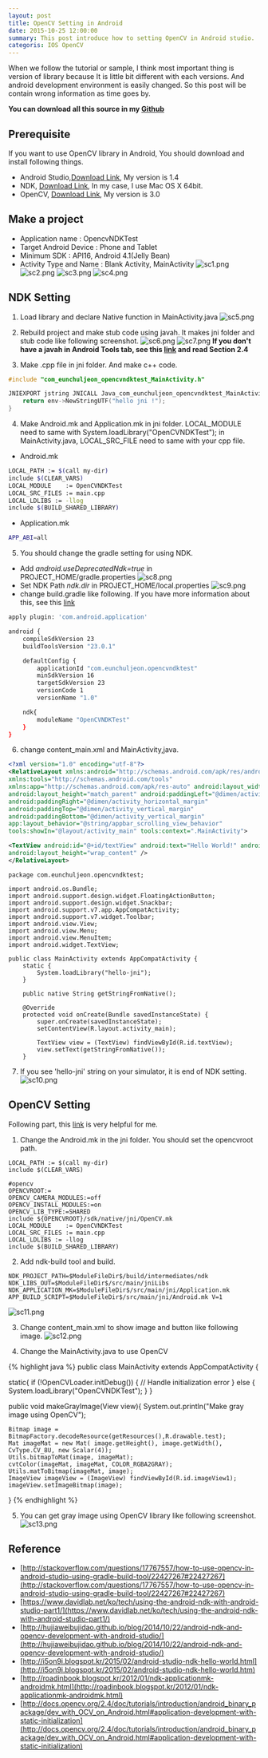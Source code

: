 ```yaml
---
layout: post
title: OpenCV Setting in Android
date: 2015-10-25 12:00:00
summary: This post introduce how to setting OpenCV in Android studio.
categoris: IOS OpenCV
---
```


When we follow the tutorial or sample, I think most important thing is version of library because It is little bit different with each versions. And android development environment is easily changed. So this post will be contain wrong information as time goes by.

**You can download all this source in my [Github](https://github.com/jsharp83/jsharp83.github.io/tree/master/source/android/OpencvNDKTest)**

## Prerequisite
If you want to use OpenCV library in Android, You should download and install following things.

* Android Studio,[Download Link](https://developer.android.com/sdk/index.html), My version is 1.4
* NDK, [Download Link](https://developer.android.com/ndk/downloads/index.html), In my case, I use Mac OS X 64bit.
* OpenCV, [Download Link](http://opencv.org/downloads.html), My version is 3.0

## Make a project
* Application name : OpencvNDKTest
* Target Android Device : Phone and Tablet
* Minimum SDK : API16, Android 4.1(Jelly Bean)
* Activity Type and Name : Blank Activity, MainActivity
![sc1.png](https://raw.githubusercontent.com/jsharp83/jsharp83.github.io/master/images/2015_10_25/sc1.png)
![sc2.png](https://raw.githubusercontent.com/jsharp83/jsharp83.github.io/master/images/2015_10_25/sc2.png)
![sc3.png](https://raw.githubusercontent.com/jsharp83/jsharp83.github.io/master/images/2015_10_25/sc3.png)
![sc4.png](https://raw.githubusercontent.com/jsharp83/jsharp83.github.io/master/images/2015_10_25/sc4.png)

## NDK Setting
1. Load library and declare Native function in MainActivity.java
![sc5.png](https://raw.githubusercontent.com/jsharp83/jsharp83.github.io/master/images/2015_10_25/sc5.png)

2. Rebuild project and make stub code using javah. It makes jni folder and stub code like following screenshot.
![sc6.png](https://raw.githubusercontent.com/jsharp83/jsharp83.github.io/master/images/2015_10_25/sc6.png)
![sc7.png](https://raw.githubusercontent.com/jsharp83/jsharp83.github.io/master/images/2015_10_25/sc7.png)
**If you don't have a javah in Android Tools tab, see this [link](http://hujiaweibujidao.github.io/blog/2014/10/22/android-ndk-and-opencv-development-with-android-studio/) and read Section 2.4**

3. Make .cpp file in jni folder. And make c++ code.

```cpp
#include "com_eunchuljeon_opencvndktest_MainActivity.h"

JNIEXPORT jstring JNICALL Java_com_eunchuljeon_opencvndktest_MainActivity_getStringFromNative(JNIEnv *env, jobject){
    return env->NewStringUTF("hello jni !");
}
```

4. Make Android.mk and Application.mk in jni folder. LOCAL_MODULE need to same with System.loadLibrary("OpenCVNDKTest"); in MainActivity.java, LOCAL_SRC_FILE need to same with your cpp file.
  * Android.mk

```bash
LOCAL_PATH := $(call my-dir)
include $(CLEAR_VARS)
LOCAL_MODULE    := OpenCVNDKTest
LOCAL_SRC_FILES := main.cpp
LOCAL_LDLIBS := -llog
include $(BUILD_SHARED_LIBRARY)
```

  *	Application.mk

```bash
APP_ABI=all
```

5. You should change the gradle setting for using NDK.
  * Add _android.useDeprecatedNdk=true_ in PROJECT_HOME/gradle.properties
  ![sc8.png](https://raw.githubusercontent.com/jsharp83/jsharp83.github.io/master/images/2015_10_25/sc8.png)
  * Set NDK Path _ndk.dir_ in PROJECT_HOME/local.properties
  ![sc9.png](https://raw.githubusercontent.com/jsharp83/jsharp83.github.io/master/images/2015_10_25/sc9.png)
  * change build.gradle like following. If you have more information about this, see this [link](http://hujiaweibujidao.github.io/blog/2014/10/22/android-ndk-and-opencv-development-with-android-studio/)

```bash
apply plugin: 'com.android.application'

android {
    compileSdkVersion 23
    buildToolsVersion "23.0.1"

    defaultConfig {
        applicationId "com.eunchuljeon.opencvndktest"
        minSdkVersion 16
        targetSdkVersion 23
        versionCode 1
        versionName "1.0"

    ndk{
        moduleName "OpenCVNDKTest"
    }
}

```

6. change content_main.xml and MainActivity,java.

```xml
<?xml version="1.0" encoding="utf-8"?>
<RelativeLayout xmlns:android="http://schemas.android.com/apk/res/android"
xmlns:tools="http://schemas.android.com/tools"
xmlns:app="http://schemas.android.com/apk/res-auto" android:layout_width="match_parent"
android:layout_height="match_parent" android:paddingLeft="@dimen/activity_horizontal_margin"
android:paddingRight="@dimen/activity_horizontal_margin"
android:paddingTop="@dimen/activity_vertical_margin"
android:paddingBottom="@dimen/activity_vertical_margin"
app:layout_behavior="@string/appbar_scrolling_view_behavior"
tools:showIn="@layout/activity_main" tools:context=".MainActivity">

<TextView android:id="@+id/textView" android:text="Hello World!" android:layout_width="wrap_content"
android:layout_height="wrap_content" />
</RelativeLayout>
```

```
package com.eunchuljeon.opencvndktest;

import android.os.Bundle;
import android.support.design.widget.FloatingActionButton;
import android.support.design.widget.Snackbar;
import android.support.v7.app.AppCompatActivity;
import android.support.v7.widget.Toolbar;
import android.view.View;
import android.view.Menu;
import android.view.MenuItem;
import android.widget.TextView;

public class MainActivity extends AppCompatActivity {
    static {
        System.loadLibrary("hello-jni");
    }

    public native String getStringFromNative();

    @Override
    protected void onCreate(Bundle savedInstanceState) {
        super.onCreate(savedInstanceState);
        setContentView(R.layout.activity_main);

        TextView view = (TextView) findViewById(R.id.textView);
        view.setText(getStringFromNative());
    }

```

7. If you see 'hello-jni' string on your simulator, it is end of NDK setting.
![sc10.png](https://raw.githubusercontent.com/jsharp83/jsharp83.github.io/master/images/2015_10_25/sc10.png)

## OpenCV Setting
Following part, this [link](http://hujiaweibujidao.github.io/blog/2014/10/22/android-ndk-and-opencv-development-with-android-studio/) is very helpful for me.
1. Change the Android.mk in the jni folder. You should set the opencvroot path.

```
LOCAL_PATH := $(call my-dir)
include $(CLEAR_VARS)

#opencv
OPENCVROOT:= 
OPENCV_CAMERA_MODULES:=off
OPENCV_INSTALL_MODULES:=on
OPENCV_LIB_TYPE:=SHARED
include ${OPENCVROOT}/sdk/native/jni/OpenCV.mk
LOCAL_MODULE    := OpenCVNDKTest
LOCAL_SRC_FILES := main.cpp
LOCAL_LDLIBS := -llog
include $(BUILD_SHARED_LIBRARY)
```


2. Add ndk-build tool and build.

```
NDK_PROJECT_PATH=$ModuleFileDir$/build/intermediates/ndk NDK_LIBS_OUT=$ModuleFileDir$/src/main/jniLibs NDK_APPLICATION_MK=$ModuleFileDir$/src/main/jni/Application.mk APP_BUILD_SCRIPT=$ModuleFileDir$/src/main/jni/Android.mk V=1
```
![sc11.png](https://raw.githubusercontent.com/jsharp83/jsharp83.github.io/master/images/2015_10_25/sc11.png)

3. Change content_main.xml to show image and button like following image.
![sc12.png](https://raw.githubusercontent.com/jsharp83/jsharp83.github.io/master/images/2015_10_25/sc12.png)

4. Change the MainActivity.java to use OpenCV

{% highlight java %}
public class MainActivity extends AppCompatActivity {

static{
    if (!OpenCVLoader.initDebug()) {
        // Handle initialization error
    } else {
        System.loadLibrary("OpenCVNDKTest");
    }
}

public void makeGrayImage(View view){
    System.out.println("Make gray image using OpenCV");

    Bitmap image = BitmapFactory.decodeResource(getResources(),R.drawable.test);
    Mat imageMat = new Mat( image.getHeight(), image.getWidth(), CvType.CV_8U, new Scalar(4));
    Utils.bitmapToMat(image, imageMat);
    cvtColor(imageMat, imageMat, COLOR_RGBA2GRAY);
    Utils.matToBitmap(imageMat, image);
    ImageView imageView = (ImageView) findViewById(R.id.imageView1);
    imageView.setImageBitmap(image);
}
{% endhighlight %}

5. You can get gray image using OpenCV library like following screenshot.
![sc13.png](https://raw.githubusercontent.com/jsharp83/jsharp83.github.io/master/images/2015_10_25/sc13.png)
 
## Reference
* [http://stackoverflow.com/questions/17767557/how-to-use-opencv-in-android-studio-using-gradle-build-tool/22427267#22427267](http://stackoverflow.com/questions/17767557/how-to-use-opencv-in-android-studio-using-gradle-build-tool/22427267#22427267)  
* [https://www.davidlab.net/ko/tech/using-the-android-ndk-with-android-studio-part1/](https://www.davidlab.net/ko/tech/using-the-android-ndk-with-android-studio-part1/)
* [http://hujiaweibujidao.github.io/blog/2014/10/22/android-ndk-and-opencv-development-with-android-studio/](http://hujiaweibujidao.github.io/blog/2014/10/22/android-ndk-and-opencv-development-with-android-studio/)
* [http://i5on9i.blogspot.kr/2015/02/android-studio-ndk-hello-world.html](http://i5on9i.blogspot.kr/2015/02/android-studio-ndk-hello-world.htm)
* [http://roadinbook.blogspot.kr/2012/01/ndk-applicationmk-androidmk.html](http://roadinbook.blogspot.kr/2012/01/ndk-applicationmk-androidmk.html)
* [http://docs.opencv.org/2.4/doc/tutorials/introduction/android_binary_package/dev_with_OCV_on_Android.html#application-development-with-static-initialization](http://docs.opencv.org/2.4/doc/tutorials/introduction/android_binary_package/dev_with_OCV_on_Android.html#application-development-with-static-initialization)
